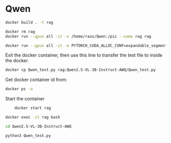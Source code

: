# Qwen
```sh
docker build . -t rag
```

```sh
docker rm rag
docker run --gpus all -it -v /home/raus/Qwen:/pic --name rag rag
```

```sh
docker run --gpus all -it -e PYTORCH_CUDA_ALLOC_CONF=expandable_segments:True -v /home/raus/Qwen:/pic --name rag rag
```

Exit the docker container, then use this line to transfer the test file to inside the docker.
```sh
docker cp Qwen_test.py rag:Qwen2.5-VL-3B-Instruct-AWQ/Qwen_test.py
```

Get docker container id from:
```sh
docker ps -a
```

Start the container
```sh
    docker start rag
```

```sh
docker exec -it rag bash
```

```sh
cd Qwen2.5-VL-3B-Instruct-AWQ
```

```sh
python3 Qwen_test.py
```
